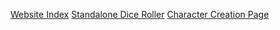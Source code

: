 [Website Index](https://elliott-fogg.github.io/l5r/index.html)
[Standalone Dice Roller](https://elliott-fogg.github.io/l5r/page-dice_roller.html)
[Character Creation Page](https://elliott-fogg.github.io/l5r/page-create_character.html)